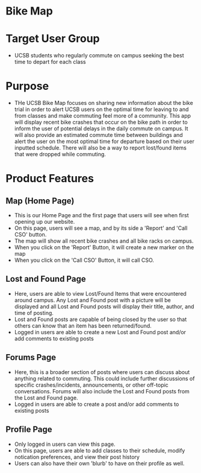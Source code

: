 # Bike Map

# Target User Group
* UCSB students who regularly commute on campus seeking the best time to depart for each class

# Purpose
* THe UCSB Bike Map focuses on sharing new information about the bike trial in order to alert UCSB users on the optimal time for leaving to and from classes and make commuting feel more of a community. This app will display recent bike crashes that occur on the bike path in order to inform the user of potential delays in the daily commute on campus. It will also provide an estimated commute time between buildings and alert the user on the most optimal time for departure based on their user inputted schedule. There will also be a way to report lost/found items that were dropped while commuting.

# Product Features

## Map (Home Page)
* This is our Home Page and the first page that users will see when first opening up our website.
* On this page, users will see a map, and by its side a 'Report' and 'Call CSO' button.
* The map will show all recent bike crashes and all bike racks on campus.
* When you click on the 'Report' Button, it will create a new marker on the map
* When you click on the 'Call CSO' Button, it will call CSO.

## Lost and Found Page
* Here, users are able to view Lost/Found Items that were encountered around campus. Any Lost and Found post with a picture will be displayed and all Lost and Found posts will display their title, author, and time of posting.
* Lost and Found posts are capable of being closed by the user so that others can know that an item has been returned/found.
* Logged in users are able to create a new Lost and Found post and/or add comments to existing posts

## Forums Page
* Here, this is a broader section of posts where users can discuss about anything related to commuting. This could include further discussions of specific crashes/incidents, announcements, or other off-topic conversations. Forums will also include the Lost and Found posts from the Lost and Found page.
* Logged in users are able to create a post and/or add comments to existing posts

## Profile Page
* Only logged in users can view this page.
* On this page, users are able to add classes to their schedule, modify notication preferences, and view their post history
* Users can also have their own 'blurb' to have on their profile as well.


